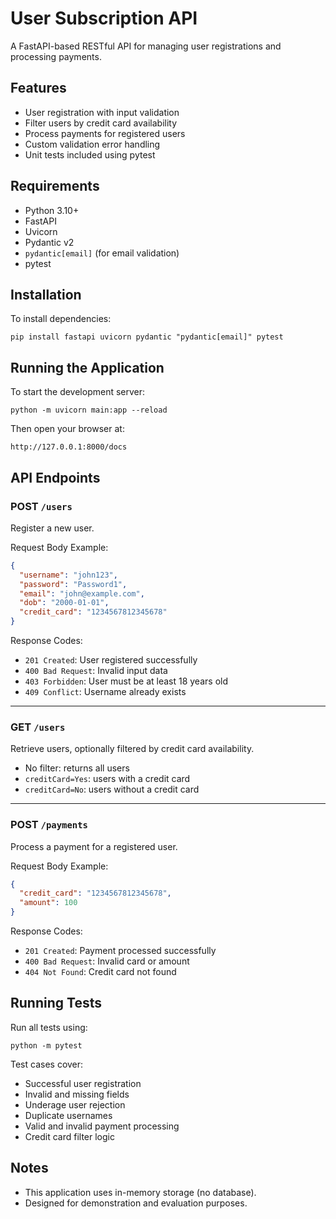 # User Subscription API

A FastAPI-based RESTful API for managing user registrations and processing payments.

## Features

- User registration with input validation
- Filter users by credit card availability
- Process payments for registered users
- Custom validation error handling
- Unit tests included using pytest

## Requirements

- Python 3.10+
- FastAPI
- Uvicorn
- Pydantic v2
- `pydantic[email]` (for email validation)
- pytest

## Installation

To install dependencies:

`pip install fastapi uvicorn pydantic "pydantic[email]" pytest`

## Running the Application

To start the development server:

`python -m uvicorn main:app --reload`

Then open your browser at:

`http://127.0.0.1:8000/docs`

## API Endpoints

### POST `/users`

Register a new user.

Request Body Example:

```json
{
  "username": "john123",
  "password": "Password1",
  "email": "john@example.com",
  "dob": "2000-01-01",
  "credit_card": "1234567812345678"
}
```

Response Codes:

- `201 Created`: User registered successfully
- `400 Bad Request`: Invalid input data
- `403 Forbidden`: User must be at least 18 years old
- `409 Conflict`: Username already exists

---

### GET `/users`

Retrieve users, optionally filtered by credit card availability.

- No filter: returns all users
- `creditCard=Yes`: users with a credit card
- `creditCard=No`: users without a credit card

---

### POST `/payments`

Process a payment for a registered user.

Request Body Example:

```json
{
  "credit_card": "1234567812345678",
  "amount": 100
}
```

Response Codes:

- `201 Created`: Payment processed successfully
- `400 Bad Request`: Invalid card or amount
- `404 Not Found`: Credit card not found

## Running Tests

Run all tests using:

`python -m pytest`

Test cases cover:

- Successful user registration
- Invalid and missing fields
- Underage user rejection
- Duplicate usernames
- Valid and invalid payment processing
- Credit card filter logic

## Notes

- This application uses in-memory storage (no database).
- Designed for demonstration and evaluation purposes.
